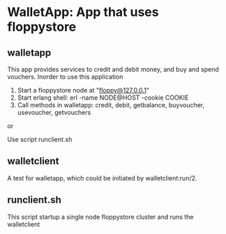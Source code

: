 WalletApp: App that uses floppystore
======================================

walletapp
---------------------

This app provides services to credit and debit money, and buy and spend vouchers. Inorder to use this application

1. Start a floppystore node at "floppy@127.0.0.1"
2. Start erlang shell: erl -name NODE@HOST -cookie COOKIE
3. Call methods in walletapp: credit, debit, getbalance, buyvoucher, usevoucher, getvouchers

or

Use script runclient.sh 


walletclient
----------------------

A test for walletapp, which could be initiated by walletclient:run/2.

runclient.sh
----------------------

This script startup a single node floppystore cluster and runs the walletclient


